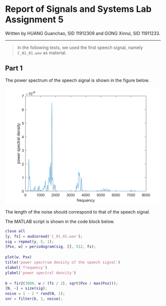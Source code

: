 # Report of Signals and Systems Lab Assignment 5

Written by HUANG Guanchao, SID 11912309 and GONG Xinrui, SID 11911233.

---

> In the following tests, we used the first speech signal, namely `C_01_01.wav` as material.

## Part 1

The power spectrum of the speech signal is shown in the figure below.

![Figure 5-1](https://raw.githubusercontent.com/SamuelHuang2019/SigSys-lab/master/figures/A5_1.png)

The length of the noise should correspond to that of the speech signal.

The MATLAB script is shown in the code block below.

```matlab
close all
[y, fs] = audioread('C_01_01.wav');
sig = repmat(y, 5, 1);
[Pxx, w] = periodogram(sig, [], 512, fs);

plot(w, Pxx)
title('power spectrum density of the speech signal')
xlabel('frequency')
ylabel('power spectral density')

b = fir2(3000, w / (fs / 2), sqrt(Pxx / max(Pxx)));
[N, ~] = size(sig);
noise = 1 - 2 * rand(N, 1);
snr = filter(b, 1, noise);
```

